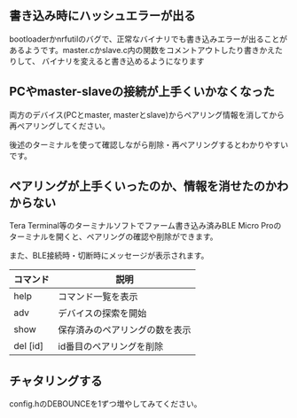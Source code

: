 ## 書き込み時にハッシュエラーが出る
bootloaderかnrfutilのバグで、正常なバイナリでも書き込みエラーが出ることがあるようです。master.cかslave.c内の関数をコメントアウトしたり書きかえたりして、
バイナリを変えると書き込めるようになります

## PCやmaster-slaveの接続が上手くいかなくなった
両方のデバイス(PCとmaster, masterとslave)からペアリング情報を消してから再ペアリングしてください。

後述のターミナルを使って確認しながら削除・再ペアリングするとわかりやすいです。

## ペアリングが上手くいったのか、情報を消せたのかわからない
Tera Terminal等のターミナルソフトでファーム書き込み済みBLE Micro Proのターミナルを開くと、ペアリングの確認や削除ができます。

また、BLE接続時・切断時にメッセージが表示されます。

|コマンド |説明  |
|-|-|
|help|コマンド一覧を表示|
|adv|デバイスの探索を開始|
|show|保存済みのペアリングの数を表示|
|del [id]|id番目のペアリングを削除|

## チャタリングする
config.hのDEBOUNCEを1ずつ増やしてみてください。
